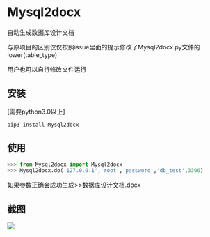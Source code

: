 # Mysql2docx
自动生成数据库设计文档

与原项目的区别仅仅按照issue里面的提示修改了Mysql2docx.py文件的lower(table_type)

用户也可以自行修改文件运行

## 安装
[需要python3.0以上]
 
```shell
pip3 install Mysql2docx
```


## 使用
```python
>>> from Mysql2docx import Mysql2docx
>>> Mysql2docx.do('127.0.0.1','root','password','db_test',3306)
```
如果参数正确会成功生成>>数据库设计文档.docx

## 截图
![](https://github.com/icecooly/Mysql2docx/blob/master/example.jpg)
